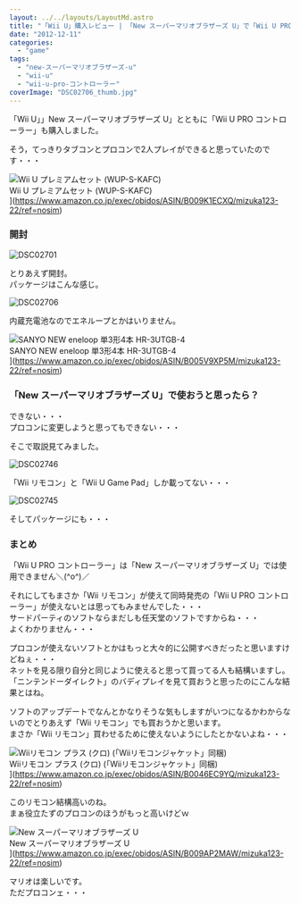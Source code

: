 ```yaml
---
layout: ../../layouts/LayoutMd.astro
title: "「Wii U」購入レビュー | 「New スーパーマリオブラザーズ U」で「Wii U PRO コントローラー」が使えない！？"
date: "2012-12-11"
categories: 
  - "game"
tags: 
  - "new-スーパーマリオブラザーズ-u"
  - "wii-u"
  - "wii-u-pro-コントローラー"
coverImage: "DSC02706_thumb.jpg"
---
```


「Wii U」」New スーパーマリオブラザーズ U」とともに「Wii U PRO コントローラー」も購入しました。

そう，てっきりタブコンとプロコンで2人プレイができると思っていたのです・・・

![Wii U プレミアムセット (WUP-S-KAFC)](/archive/images/416M011NOXL._SL160_.jpg)  
Wii U プレミアムセット (WUP-S-KAFC)  
](https://www.amazon.co.jp/exec/obidos/ASIN/B009K1ECXQ/mizuka123-22/ref=nosim)

### 開封

![DSC02701](/archive/images/DSC02701_thumb.jpg "DSC02701")


とりあえず開封。  
パッケージはこんな感じ。

![DSC02706](/archive/images/DSC02706_thumb.jpg "DSC02706")


内蔵充電池なのでエネループとかはいりません。

![SANYO NEW eneloop 単3形4本 HR-3UTGB-4](/archive/images/512G0b4MzFL._SL160_.jpg)  
SANYO NEW eneloop 単3形4本 HR-3UTGB-4  
](https://www.amazon.co.jp/exec/obidos/ASIN/B005V9XP5M/mizuka123-22/ref=nosim)

### 「New スーパーマリオブラザーズ U」で使おうと思ったら？

できない・・・  
プロコンに変更しようと思ってもできない・・・

そこで取説見てみました。

![DSC02746](/archive/images/DSC02746_thumb.jpg "DSC02746")


「Wii リモコン」と「Wii U Game Pad」しか載ってない・・・

![DSC02745](/archive/images/DSC02745_thumb.jpg "DSC02745")


そしてパッケージにも・・・

### まとめ

「Wii U PRO コントローラー」は「New スーパーマリオブラザーズ U」では使用できません＼(^o^)／

それにしてもまさか「Wii リモコン」が使えて同時発売の「Wii U PRO コントローラー」が使えないとは思ってもみませんでした・・・  
サードパーティのソフトならまだしも任天堂のソフトですからね・・・  
よくわかりません・・・

プロコンが使えないソフトとかはもっと大々的に公開すべきだったと思いますけどねぇ・・・  
ネットを見る限り自分と同じように使えると思って買ってる人も結構いますし。  
「ニンテンドーダイレクト」のバディプレイを見て買おうと思ったのにこんな結果とはね。

ソフトのアップデートでなんとかなりそうな気もしますがいつになるかわからないのでとりあえず「Wii リモコン」でも買おうかと思います。  
まさか「Wii リモコン」買わせるために使えないようにしたとかないよね・・・

![Wiiリモコン プラス (クロ) (「Wiiリモコンジャケット」同梱)](/archive/images/31WqMrhC30L._SL160_.jpg)  
Wiiリモコン プラス (クロ) (「Wiiリモコンジャケット」同梱)  
](https://www.amazon.co.jp/exec/obidos/ASIN/B0046EC9YQ/mizuka123-22/ref=nosim)

このリモコン結構高いのね。  
まぁ役立たずのプロコンのほうがもっと高いけどｗ

![New スーパーマリオブラザーズ U](/archive/images/51McETwqh8L._SL160_.jpg)  
New スーパーマリオブラザーズ U  
](https://www.amazon.co.jp/exec/obidos/ASIN/B009AP2MAW/mizuka123-22/ref=nosim)

マリオは楽しいです。  
ただプロコンェ・・・
